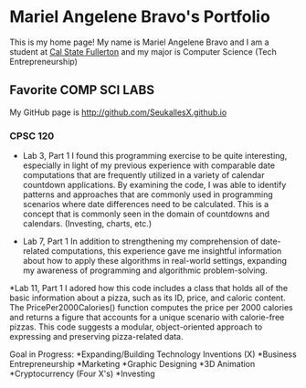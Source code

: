 # Mariel Angelene Bravo's Portfolio

This is my home page! My name is Mariel Angelene Bravo and I am a student at [Cal State Fullerton](http://www.fullerton.edu/) and my major is Computer Science (Tech Entrepreneurship)

## Favorite COMP SCI LABS

My GitHub page is http://github.com/SeukallesX.github.io

### CPSC 120

* Lab 3, Part 1
I found this programming exercise to be quite interesting, especially in light of my previous experience with comparable date computations that are frequently utilized in a variety of calendar countdown applications. By examining the code, I was able to identify patterns and approaches that are commonly used in programming scenarios where date differences need to be calculated. This is a concept that is commonly seen in the domain of countdowns and calendars. (Investing, charts, etc.)

* Lab 7, Part 1
In addition to strengthening my comprehension of date-related computations, this experience gave me insightful information about how to apply these algorithms in real-world settings, expanding my awareness of programming and algorithmic problem-solving.

*Lab 11, Part 1
I adored how this code includes a class that holds all of the basic information about a pizza, such as its ID, price, and caloric content. The PricePer2000Calories() function computes the price per 2000 calories and returns a figure that accounts for a unique scenario with calorie-free pizzas. This code suggests a modular, object-oriented approach to expressing and preserving pizza-related data.

Goal in Progress:
*Expanding/Building Technology Inventions (X) 
*Business Entrepreneurship
*Marketing
*Graphic Designing
*3D Animation
*Cryptocurrency (Four X's)
*Investing

 

  
